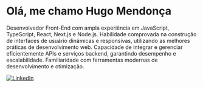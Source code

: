 

<h1>Olá, me chamo Hugo Mendonça</h1>

Desenvolvedor Front-End com ampla experiência em JavaScript, TypeScript, React, Next.js e Node.js. Habilidade comprovada na construção de interfaces de usuário dinâmicas e responsivas, utilizando as melhores práticas de desenvolvimento web. Capacidade de integrar e gerenciar eficientemente APIs e serviços backend, garantindo desempenho e escalabilidade. Familiaridade com ferramentas modernas de desenvolvimento e otimização.

<!-- <a href="mailto:hugomendonca9@gmail.com"><img alt="Gmail" src="https://img.shields.io/badge/Email-D14836?style=for-the-badge&logo=gmail&logoColor=white" /></a> -->
<a href="https://www.linkedin.com/in/hugo-mendon%C3%A7a-dev/"><img alt="LinkedIn" src="https://img.shields.io/badge/linkedin%20-%230077B5.svg?&style=for-the-badge&logo=linkedin&logoColor=white"/></a>

<!--### Linguagens & Frameworks

 [Javascript](https://github.com/airbnb/javascript) - [Typescript](https://github.com/microsoft/TypeScript) - [React](https://github.com/facebook/react) - [Next](https://github.com/vercel/next.js) - [React Native](https://github.com/facebook/react-native) - [Node](https://github.com/nodejs/node)
 
<div display="flex" flex-wrap="wrap">
<a href="https://github.com/hugomendonca98/hugomendonca98">
  <img align="center" height="173em" src="https://github-readme-stats.vercel.app/api?username=hugomendonca98&show_icons=true&theme=tokyonight&include_all_commits=true&count_private=true" />
</a>
<a href="https://github.com/hugomendonca98/hugomendonca98">
  <img align="center" src="https://github-readme-stats.vercel.app/api/top-langs/?username=hugomendonca98&hide=objective-c,less&layout=compact&theme=tokyonight&&exclude_repo=E_commerce_node,LoginCreateUser-node-ejs" /> -->
</a>
</div>






